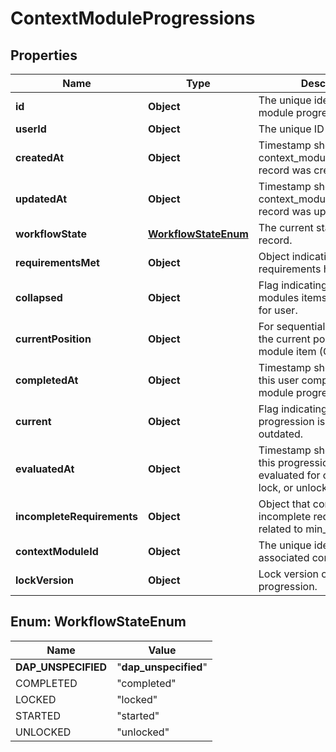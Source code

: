 

# ContextModuleProgressions


## Properties

| Name | Type | Description | Notes |
|------------ | ------------- | ------------- | -------------|
|**id** | **Object** | The unique identifier of a user module progression record. |  |
|**userId** | **Object** | The unique ID of a user. |  [optional] |
|**createdAt** | **Object** | Timestamp showing when a context_module_progressions record was created. |  |
|**updatedAt** | **Object** | Timestamp showing when a context_module_progressions record was updated. |  |
|**workflowState** | [**WorkflowStateEnum**](#WorkflowStateEnum) | The current state of the record. |  |
|**requirementsMet** | **Object** | Object indicating which requirements have been met. |  [optional] |
|**collapsed** | **Object** | Flag indicating whether modules items are collapsed for user. |  [optional] |
|**currentPosition** | **Object** | For sequential access, this is the current position of the module item (ContentTag). |  [optional] |
|**completedAt** | **Object** | Timestamp showing when this user completed this module progression. |  [optional] |
|**current** | **Object** | Flag indicating that this progression is current and not outdated. |  [optional] |
|**evaluatedAt** | **Object** | Timestamp showing when this progression was last evaluated for completion, lock, or unlock. |  [optional] |
|**incompleteRequirements** | **Object** | Object that contains incomplete requirements related to min_score. |  [optional] |
|**contextModuleId** | **Object** | The unique identifier of a associated context_module. |  [optional] |
|**lockVersion** | **Object** | Lock version of the module progression. |  |



## Enum: WorkflowStateEnum

| Name | Value |
|---- | -----|
| __DAP_UNSPECIFIED__ | &quot;__dap_unspecified__&quot; |
| COMPLETED | &quot;completed&quot; |
| LOCKED | &quot;locked&quot; |
| STARTED | &quot;started&quot; |
| UNLOCKED | &quot;unlocked&quot; |



